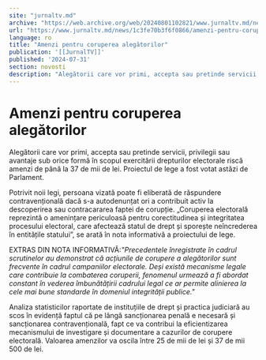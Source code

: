 ```yaml
---
site: "jurnaltv.md"
archive: "https://web.archive.org/web/20240801102821/www.jurnaltv.md/news/1c3fe70b3f6f0866/amenzi-pentru-coruperea-alegatorilor.html"
url: "https://www.jurnaltv.md/news/1c3fe70b3f6f0866/amenzi-pentru-coruperea-alegatorilor.html"
language: ro
title: "Amenzi pentru coruperea alegătorilor"
publication: '[[JurnalTV]]'
published: '2024-07-31'
section: novosti
description: "Alegătorii care vor primi, accepta sau pretinde servicii, privilegii sau avantaje sub orice formă în scopul exercitării drepturilor electorale riscă amenzi de până la 37 de mii de lei. Proiectul de lege a fost votat astăzi de Parlament."
---
```


# Amenzi pentru coruperea alegătorilor

Alegătorii care vor primi, accepta sau pretinde servicii, privilegii sau avantaje sub orice formă în scopul exercitării drepturilor electorale riscă amenzi de până la 37 de mii de lei. Proiectul de lege a fost votat astăzi de Parlament.

Potrivit noii legi, persoana vizată poate fi eliberată de răspundere contravențională dacă s-a autodenunțat ori a contribuit activ la descoperirea sau contracararea faptei de corupție. „Coruperea electorală reprezintă o amenințare periculoasă pentru corectitudinea și integritatea procesului electoral, care afectează statul de drept și sporește neîncrederea în entitățile statului”, se arată în nota informativă a proiectului de lege.

EXTRAS DIN NOTA INFORMATIVĂ:*"Precedentele înregistrate în cadrul scrutinelor au demonstrat că acțiunile de corupere a alegătorilor sunt frecvente în cadrul campaniilor electorale. Deși există mecanisme legale care contribuie la combaterea coruperii, fenomenul urmează a fi abordat constant în vederea îmbunătățirii cadrului legal ce ar permite alinierea la cele mai bune standarde în domeniul integrității publice."*

Analiza statisticilor raportate de instituțiile de drept și practica judiciară au scos în evidență faptul că pe lângă sancționarea penală e necesară și sancționarea contravențională, fapt ce va contribui la eficientizarea mecanismului de investigare și documentare a cazurilor de corupere electorală. Valoarea amenzilor va oscila între 25 de mii de lei și 37 de mii 500 de lei.
